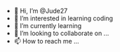 - 👋 Hi, I’m @Jude27
- 👀 I’m interested in learning coding
- 🌱 I’m currently learning 
- 💞️ I’m looking to collaborate on ...
- 📫 How to reach me ...

<!---
Jude27/Jude27 is a ✨ special ✨ repository because its `README.md` (this file) appears on your GitHub profile.
You can click the Preview link to take a look at your changes.
--->
